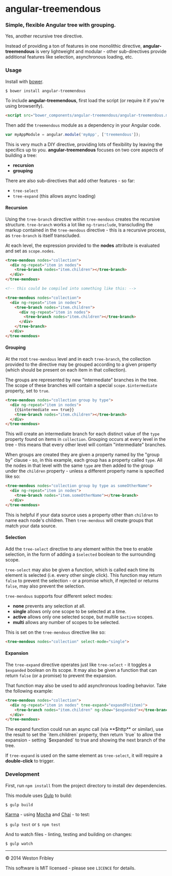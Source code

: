 angular-treemendous
===================

### Simple, flexible Angular tree with grouping.

Yes, another recursive tree directive.

Instead of providing a ton of features in one monolithic directive,
**angular-treemendous** is very lightweight and modular - other sub-directives
provide additional features like selection, asynchronous loading, etc.

### Usage

Install with [bower](http://bower.io/).

`$ bower install angular-treemendous`

To include **angular-treemendous**, first load the script (or require it if
you're using browserify).

```html
<script src="bower_components/angular-treemendous/angular-treemendous.min.js"></script>
```

Then add the `treemendous` module as a dependency in your Angular code.

```js
var myAppModule = angular.module('myApp', ['treemendous']);
```

This is very much a DIY directive, providing lots of flexibility by leaving the
specifics up to you. **angular-treemendous** focuses on two core aspects of
building a tree:

  - **recursion**
  - **grouping**

There are also sub-directives that add other features - so far:

  - `tree-select`
  - `tree-expand` (this allows async loading)

#### Recursion

Using the `tree-branch` directive within `tree-mendous` creates the recursive
structure. `tree-branch` works a lot like `ng-transclude`, transcluding the
markup contained in the `tree-mendous` directive - this is a recursive process,
as `tree-branch` is itself transcluded.

At each level, the expression provided to the **nodes** attribute is evaluated
and set as `scope.nodes`.

```html
<tree-mendous nodes="collection">
  <div ng-repeat="item in nodes">
    <tree-branch nodes="item.children"></tree-branch>
  </div>
</tree-mendous>

<!-- this could be compiled into something like this: -->

<tree-mendous nodes="collection">
  <div ng-repeat="item in nodes">
    <tree-branch nodes="item.children">
      <div ng-repeat="item in nodes">
        <tree-branch nodes="item.children"></tree-branch>
      </div>
    </tree-branch>
  </div>
</tree-mendous>
```

#### Grouping

At the root `tree-mendous` level and in each `tree-branch`, the collection
provided to the directive may be grouped according to a given property (which
should be present on each item in that collection).

The groups are represented by new "intermediate" branches in the tree. The scope
of these branches will contain a special `scope.$intermediate` property, set to
`true`.

```html
<tree-mendous nodes="collection group by type">
  <div ng-repeat="item in nodes">
    {{$intermediate === true}}
    <tree-branch nodes="item.children"></tree-branch>
  </div>
</tree-mendous>
```

This will create an intermediate branch for each distinct value of the `type`
property found on items in `collection`. Grouping occurs at every level in the
tree - this means that every other level will contain "intermediate" branches.

When groups are created they are given a property named by the "group by"
clause - so, in this example, each group has a property called `type`. All the
nodes in that level with the same `type` are then added to the group under the
`children` property - unless a different property name is specified like so:

```html
<tree-mendous nodes="collection group by type as someOtherName">
  <div ng-repeat="item in nodes">
    <tree-branch nodes="item.someOtherName"></tree-branch>
  </div>
</tree-mendous>
```

This is helpful if your data source uses a property other than `children` to
name each node's children. Then `tree-mendous` will create groups that match
your data source.

#### Selection

Add the `tree-select` directive to any element within the tree to enable
selection, in the form of adding a `$selected` boolean to the surrounding
scope.

`tree-select` may also be given a function, which is called each time its
element is selected (i.e. every other single click). This function may return
`false` to prevent the selection - or a promise which, if rejected or returns
`false`, may also prevent the selection.

`tree-mendous` supports four different select modes:

  - **none** prevents any selection at all.
  - **single** allows only one scope to be selected at a time.
  - **active** allows only one selected scope, but multile `$active` scopes.
  - **multi** allows any number of scopes to be selected.

This is set on the `tree-mendous` directive like so:

```html
<tree-mendous nodes="collection" select-mode="single">
```

#### Expansion

The `tree-expand` directive operates just like `tree-select` - it toggles a
`$expanded` boolean on its scope. It may also be given a function that can
return `false` (or a promise) to prevent the expansion.

That function may also be used to add asynchronous loading behavior. Take the
following example:

```html
<tree-mendous nodes="collection">
  <div ng-repeat="item in nodes" tree-expand="expandFn(item)">
    <tree-branch nodes="item.children" ng-show="$expanded"></tree-branch>
  </div>
</tree-mendous>
```

The expand function could run an async call (via **$http** or similar), use the
result to set the `item.children` property, then return `true` to allow the
expansion - setting `$expanded` to true and showing the next branch of the tree.

If `tree-expand` is used on the same element as `tree-select`, it will require a
**double-click** to trigger.

### Development

First, run `npm install` from the project directory to install dev dependencies.

This module uses [Gulp](http://gulpjs.com/) to build:

`$ gulp build`

[Karma](http://karma-runner.github.io/) - using
[Mocha](http://visionmedia.github.io/mocha/) and [Chai](http://chaijs.com/) - to
test:

`$ gulp test` or `$ npm test`

And to watch files - linting, testing and building on changes:

`$ gulp watch`

-----

&copy; 2014 Weston Fribley

This software is MIT licensed - please see `LICENCE` for details.
